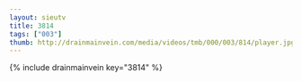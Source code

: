```yaml
--- 
layout: sieutv
title: 3814
tags: ["003"]
thumb: http://drainmainvein.com/media/videos/tmb/000/003/814/player.jpg
---
```

{% include drainmainvein key="3814" %} 
